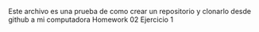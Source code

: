 Este archivo es una prueba de como crear un repositorio y clonarlo desde github a mi computadora
Homework 02 Ejercicio 1
